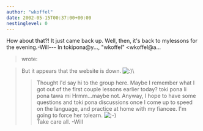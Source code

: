 ```yaml
---
author: "wkoffel"
date: 2002-05-15T00:37:00+00:00
nestinglevel: 0
---
```

How about that?! It just came back up. Well, then, it's back to mylessons for the evening.-Will---
 In tokipona@y..., "wkoffel" <wkoffel@a...
> wrote:

> But it appears that the website is down. ![:)](images/smilies/icon_e_smile.gif "Smile")\
>> Thought I'd say hi to the group here. Maybe I remember what I got
> out of the first couple lessons earlier today?
>> toki pona li pona tawa mi
>> Hrmm...maybe not. Anyway, I hope to have some questions and toki
> pona discussions once I come up to speed on the language, and
> practice at home with my fiancee. I'm going to force her tolearn. ![;-)](images/smilies/icon_e_wink.gif "Wink")\
>> Take care all.
>> -Will